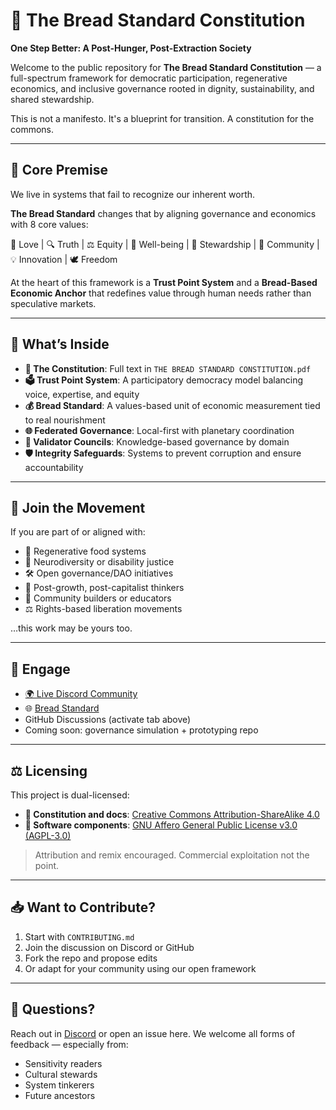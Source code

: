 
# 🌾 The Bread Standard Constitution
**One Step Better: A Post-Hunger, Post-Extraction Society**

Welcome to the public repository for **The Bread Standard Constitution** — a full-spectrum framework for democratic participation, regenerative economics, and inclusive governance rooted in dignity, sustainability, and shared stewardship.

This is not a manifesto. It's a blueprint for transition. A constitution for the commons.

---

## 🧭 Core Premise

We live in systems that fail to recognize our inherent worth.

**The Bread Standard** changes that by aligning governance and economics with 8 core values:

🫶 Love | 🔍 Truth | ⚖️ Equity | 🧠 Well-being | 🌱 Stewardship | 🧩 Community | 💡 Innovation | 🕊️ Freedom

At the heart of this framework is a **Trust Point System** and a **Bread-Based Economic Anchor** that redefines value through human needs rather than speculative markets.

---

## 📜 What’s Inside

- **📘 The Constitution**: Full text in `THE BREAD STANDARD CONSTITUTION.pdf`
- **🗳️ Trust Point System**: A participatory democracy model balancing voice, expertise, and equity
- **💰 Bread Standard**: A values-based unit of economic measurement tied to real nourishment
- **🌐 Federated Governance**: Local-first with planetary coordination
- **🧩 Validator Councils**: Knowledge-based governance by domain
- **🛡️ Integrity Safeguards**: Systems to prevent corruption and ensure accountability

---

## 🤝 Join the Movement

If you are part of or aligned with:
- 🌾 Regenerative food systems
- 🧠 Neurodiversity or disability justice
- 🛠️ Open governance/DAO initiatives
- 🧘 Post-growth, post-capitalist thinkers
- 💬 Community builders or educators
- ⚖️ Rights-based liberation movements

…this work may be yours too.

---

## 📢 Engage

- [🌍 Live Discord Community](https://discord.gg/YVtWjvxwpf)
- 🌐 [Bread Standard](https://www.breadstandard.com)
- GitHub Discussions (activate tab above)
- Coming soon: governance simulation + prototyping repo

---

## ⚖️ Licensing

This project is dual-licensed:

- **📜 Constitution and docs**: [Creative Commons Attribution-ShareAlike 4.0](https://creativecommons.org/licenses/by-sa/4.0/)
- **🧠 Software components**: [GNU Affero General Public License v3.0 (AGPL-3.0)](https://www.gnu.org/licenses/agpl-3.0.html)

> Attribution and remix encouraged. Commercial exploitation not the point.

---

## 📥 Want to Contribute?

1. Start with `CONTRIBUTING.md`
2. Join the discussion on Discord or GitHub
3. Fork the repo and propose edits
4. Or adapt for your community using our open framework

---

## 💬 Questions?

Reach out in [Discord](https://discord.gg/YVtWjvxwpf) or open an issue here. We welcome all forms of feedback — especially from:
- Sensitivity readers
- Cultural stewards
- System tinkerers
- Future ancestors
